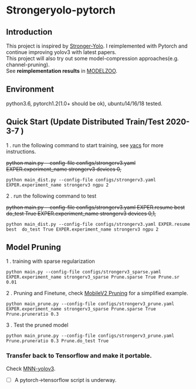 # Strongeryolo-pytorch 

## Introduction
This project is inspired by [Stronger-Yolo](https://github.com/Stinky-Tofu/Stronger-yolo). I reimplemented with Pytorch and continue improving yolov3 with latest papers.  
This project will also try out some model-compression approaches(e.g. channel-pruning).  
See **reimplementation results** in [MODELZOO](models/MODELZOO.md).
## Environment
python3.6, pytorch1.2(1.0+ should be ok), ubuntu14/16/18 tested.

## Quick Start (Update Distributed Train/Test 2020-3-7 )
1 . run the following command to start training, see [yacs](https://github.com/rbgirshick/yacs) for more instructions. 

~~python main.py --config-file configs/strongerv3.yaml  EXPER.experiment_name strongerv3 devices 0,~~  
```
python main_dist.py --config-file configs/strongerv3.yaml  EXPER.experiment_name strongerv3 ngpu 2
```
2 . run the following command to test

~~python main.py --config-file configs/strongerv3.yaml EXPER.resume best  do_test True EXPER.experiment_name strongerv3 devices 0,1,~~

```
python main_dist.py --config-file configs/strongerv3.yaml EXPER.resume best  do_test True EXPER.experiment_name strongerv3 ngpu 2
```

## Model Pruning
1 . training with sparse regularization
```
python main.py --config-file configs/strongerv3_sparse.yaml  EXPER.experiment_name strongerv3_sparse Prune.sparse True Prune.sr 0.01  
```
2 . Pruning and Finetune, check [MobileV2 Pruning](https://github.com/wlguan/MobileNet-v2-pruning) for a simplified example.
```
python main_prune.py --config-file configs/strongerv3_prune.yaml  EXPER.experiment_name strongerv3_sparse Prune.sparse True Prune.pruneratio 0.3   
```
3 . Test the pruned model
```
python main_prune.py --config-file configs/strongerv3_prune.yaml Prune.pruneratio 0.3 Prune.do_test True   
```
### Transfer back to Tensorflow and make it portable.
Check [MNN-yolov3](https://github.com/wlguan/MNN-yolov3).  
- [ ] A pytorch->tensorflow script is underway.

